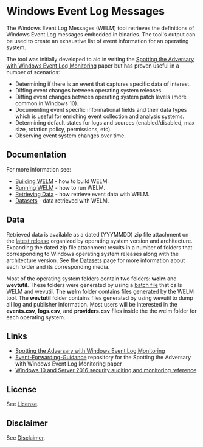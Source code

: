 # Windows Event Log Messages

The Windows Event Log Messages (WELM) tool retrieves the definitions of Windows Event Log messages embedded in binaries. The tool's output can be used to create an exhaustive list of event information for an operating system.

The tool was initially developed to aid in writing the [Spotting the Adversary with Windows Event Log Monitoring](https://www.iad.gov/iad/library/ia-guidance/security-configuration/applications/spotting-the-adversary-with-windows-event-log-monitoring.cfm) paper but has proven useful in a number of scenarios:

* Determining if there is an event that captures specific data of interest.
* Diffing event changes between operating system releases.
* Diffing event changes between operating system patch levels (more common in Windows 10).
* Documenting event specific informational fields and their data types which is useful for enriching event collection and analysis systems.
* Determining default states for logs and sources (enabled/disabled, max size, rotation policy, permissions, etc).
* Observing event system changes over time.

## Documentation

For more information see:

* [Building WELM](./docs/Building%20WELM.md) - how to build WELM.
* [Running WELM](./docs/Running%20WELM.md)  -  how to run WELM.
* [Retrieving Data](./docs/Retrieving%20Data.md) - how retrieve event data with WELM.
* [Datasets](./docs/Datasets.md) - data retrieved with WELM.

## Data

Retrieved data is available as a dated (YYYMMDD) zip file attachment on the [latest release](https://github.com/nsacyber/Windows-Event-Log-Messages/releases) organized by operating system version and architecture. Expanding the dated zip file attachment results in a number of folders that corresponding to Windows operating system releases along with the architecture version. See the [Datasets](./docs/Datasets.md) page for more information about each folder and its corresponding media.

Most of the operating system folders contain two folders: **welm** and **wevtutil**. These folders were generated by using a [batch file](https://github.com/nsacyber/Windows-Event-Log-Messages/blob/master/welm/welm.bat) that calls WELM and wevutil. The **welm** folder contains files generated by the WELM tool. The **wevtutil** folder contains files generated by using wevutil to dump all log and publisher information. Most users will be interested in the **events.csv**, **logs.csv**, and **providers.csv** files inside the the welm folder for each operating system.

## Links

* [Spotting the Adversary with Windows Event Log Monitoring](https://apps.nsa.gov/iaarchive/library/reports/spotting-the-adversary-with-windows-event-log-monitoring.cfm)
* [Event-Forwarding-Guidance](https://github.com/nsacyber/Event-Forwarding-Guidance) repository for the Spotting the Adversary with Windows Event Log Monitoring paper
* [Windows 10 and Server 2016 security auditing and monitoring reference](https://www.microsoft.com/en-us/download/details.aspx?id=52630)

## License

See [License](LICENSE.md).

## Disclaimer

See [Disclaimer](DISCLAIMER.md).